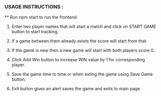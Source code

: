 ### USAGE INSTRUCTIONS :

** Run npm start to run the frontend

1. Enter two player names that will start a match and click on START GAME button to start tracking.

2. If a game between them already exists the score will start from that.

3. If the game is new then a new game will start with both players score 0.

4. Click Add Win button to increase WIN value by 1 for corresponding player.

5. Save the game time to time or when exting the game using Save Game button.

6. Exit button gives an alert saves the game and exits to main page.


